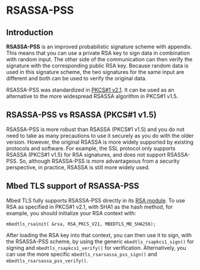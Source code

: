 # RSASSA-PSS

## Introduction

**RSASSA-PSS** is an improved probabilistic signature scheme with appendix. This means that you can use a private RSA key to sign data in combination with random input. The other side of the communication can then verify the signature with the corresponding public RSA key. Because random data is used in this signature scheme, the two signatures for the same input are different and both can be used to verify the original data.

RSASSA-PSS was standardized in [PKCS#1 v2.1](!http://tools.ietf.org/html/rfc3447). It can be used as an alternative to the more widespread RSASSA algorithm in PKCS#1 v1.5.

## RSASSA-PSS vs RSASSA (PKCS#1 v1.5)

RSASSA-PSS is more robust than RSASSA (PKCS#1 v1.5) and you do not need to take as many precautions to use it securely as you do with the older version. However, the original RSASSA is more widely supported by existing protocols and software. For example, the SSL protocol only supports RSASSA (PKCS#1 v1.5) for RSA signatures, and does not support RSASSA-PSS. So, although RSASSA-PSS is more advantageous from a security perspective, in practice, RSASSA is still more widely used.

## Mbed TLS support of RSASSA-PSS

Mbed TLS fully supports RSASSA-PSS directly in its [RSA module](/rsa-source-code). To use RSA as specified in PKCS#1 v2.1, with SHA1 as the hash method, for example, you should initialize your RSA context with:

```
mbedtls_rsainit( &rsa, RSA_PKCS_V21, MBEDTLS_MD_SHA256);
```

After loading the RSA key into that context, you can then use it to sign, with the RSASSA-PSS scheme, by using the generic `mbedtls_rsapkcs1_sign()` for signing and `mbedtls_rsapkcs1_verify()` for verification. Alternatively, you can use the more specific  `mbedtls_rsarsassa_pss_sign()` and `mbedtls_rsarsassa_pss_verify()`.

<!--",Short article on what RSASSA-PSS is, the differences with RSASSA-PKCS#1-v1.5 and how to use RSASSA-PSS within Mbed TLS.",,"RSASSA-PSS, PKCS#1, RSA",published,"2013-12-10 12:52:00",1,9774,"2015-07-24 09:51:00","Paul Bakker"-->
